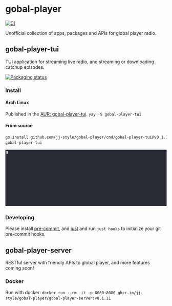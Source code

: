 # gobal-player

[![CI](https://github.com/jj-style/gobal-player/actions/workflows/ci.yml/badge.svg)](https://github.com/jj-style/gobal-player/actions/workflows/ci.yml)

Unofficial collection of apps, packages and APIs for global player radio.

## gobal-player-tui
TUI application for streaming live radio, and streaming or downloading catchup episodes.

[![Packaging status](https://repology.org/badge/vertical-allrepos/gobal-player-tui.svg)](https://repology.org/project/gobal-player-tui/versions)

### Install

#### Arch Linux
Published in the [AUR: gobal-player-tui](https://aur.archlinux.org/packages/gobal-player-tui).
`yay -S gobal-player-tui`

#### From source
```bash
go install github.com/jj-style/gobal-player/cmd/gobal-player-tui@v0.1.11
gobal-player-tui
```

![tui-demo](.github/assets/tui.gif)

### Developing

Please install [pre-commit](https://pre-commit.com/#install), and [just](https://github.com/casey/just?tab=readme-ov-file#installation) and run `just hooks` to initialize your git pre-commit hooks.

## gobal-player-server
RESTful server with friendly APIs to global player, and more features coming soon!

### Docker

Run with docker: `docker run --rm -it -p 8080:8080 ghcr.io/jj-style/gobal-player/gobal-player-server:v0.1.11`

